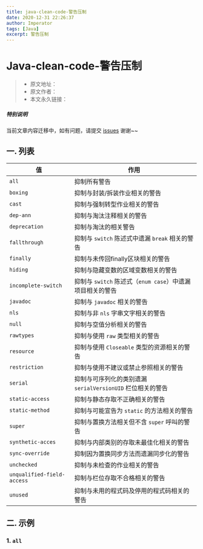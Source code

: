 ```yaml
---
title: java-clean-code-警告压制
date: 2020-12-31 22:26:37
author: Imperator
tags: [Java]
excerpt: 警告压制
---
```


# Java-clean-code-警告压制

> * 原文地址：[]()
> * 原文作者：[]()
> * 本文永久链接：[]()

##### **特别说明**

当前文章内容迁移中，如有问题，请提交 [issues](https://github.com/Starrier/starrier.github.io/issues) 谢谢~~

## 一. 列表

| 值	  | 作用  |
|--|--|
| `all` | 抑制所有警告  |
| `boxing`|抑制与封装/拆装作业相关的警告|
| `cast` |抑制与强制转型作业相关的警告|
| `dep-ann` |抑制与淘汰注释相关的警告|
| `deprecation`|抑制与淘汰的相关警告|
| `fallthrough` |抑制与 `switch` 陈述式中遗漏 `break` 相关的警告|
| `finally` |抑制与未传回finally区块相关的警告|
| `hiding` |抑制与隐藏变数的区域变数相关的警告|
| `incomplete-switch` |抑制与 `switch` 陈述式（`enum case`）中遗漏项目相关的警告|
| `javadoc` |抑制与 `javadoc` 相关的警告|
| `nls` |抑制与非 `nls` 字串文字相关的警告|
| `null` |抑制与空值分析相关的警告|
| `rawtypes` |抑制与使用 `raw` 类型相关的警告|
| `resource` |抑制与使用 `Closeable` 类型的资源相关的警告|
| `restriction` |抑制与使用不建议或禁止参照相关的警告|
| `serial` |抑制与可序列化的类别遗漏 `serialVersionUID` 栏位相关的警告|
| `static-access` |抑制与静态存取不正确相关的警告|
| `static-method` |抑制与可能宣告为 `static` 的方法相关的警告|
| `super` |抑制与置换方法相关但不含 `super` 呼叫的警告|
| `synthetic-acces` |抑制与内部类别的存取未最佳化相关的警告|
| `sync-override` |抑制因为置换同步方法而遗漏同步化的警告|
| `unchecked` |抑制与未检查的作业相关的警告|
| `unqualified-field-access` |抑制与栏位存取不合格相关的警告|
| `unused` |抑制与未用的程式码及停用的程式码相关的警告|

## 二. 示例

### 1. `all`

